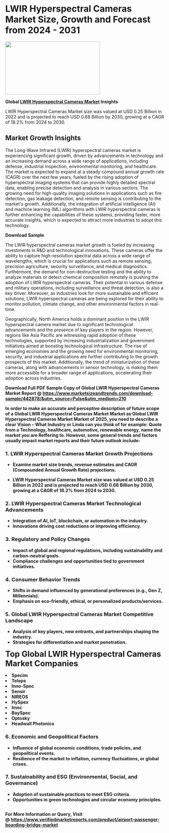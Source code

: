 <H1>LWIR Hyperspectral Cameras Market Size, Growth and Forecast from 2024 - 2031</H1><img class="aligncenter size-medium wp-image-584254" src="https://thirdeyenews.in/wp-content/uploads/2024/09/Global-Market-Research-300x168.jpeg" alt="" width="300" height="168" /><p><strong>Global&nbsp;<a href="https://www.marketsizeandtrends.com/download-sample/442878/&amp;utm_source=Pulse&amp;utm_medium=210">LWIR Hyperspectral Cameras Market</a> Insights</strong></p><p>LWIR Hyperspectral Cameras Market size was valued at USD 0.25 Billion in 2022 and is projected to reach USD 0.68 Billion by 2030, growing at a CAGR of 18.2% from 2024 to 2030.</p><p><h2>Market Growth Insights</h2> <p>The Long-Wave Infrared (LWIR) hyperspectral cameras market is experiencing significant growth, driven by advancements in technology and an increasing demand across a wide range of applications, including defense, industrial inspection, environmental monitoring, and healthcare. The market is expected to expand at a steady compound annual growth rate (CAGR) over the next few years, fueled by the rising adoption of hyperspectral imaging systems that can provide highly detailed spectral data, enabling precise detection and analysis in various sectors. The growing need for high-quality imaging solutions in applications such as fire detection, gas leakage detection, and remote sensing is contributing to the market's growth. Additionally, the integration of artificial intelligence (AI) and machine learning (ML) algorithms with LWIR hyperspectral cameras is further enhancing the capabilities of these systems, providing faster, more accurate insights, which is expected to attract more industries to adopt this technology.</p> <p><strong>Download Sample</strong></p> <p>The LWIR hyperspectral cameras market growth is fueled by increasing investments in R&D and technological innovations. These cameras offer the ability to capture high-resolution spectral data across a wide range of wavelengths, which is crucial for applications such as remote sensing, precision agriculture, security surveillance, and medical diagnostics. Furthermore, the demand for non-destructive testing and the ability to analyze materials or detect chemical composition remotely is pushing the adoption of LWIR hyperspectral cameras. Their potential in various defense and military operations, including surveillance and threat detection, is also a key driver. Moreover, as industries look for more sustainable and efficient solutions, LWIR hyperspectral cameras are being explored for their ability to monitor pollution, climate change, and other environmental factors in real-time.</p> <p>Geographically, North America holds a dominant position in the LWIR hyperspectral camera market due to significant technological advancements and the presence of key players in the region. However, regions like Asia Pacific are witnessing rapid adoption of these technologies, supported by increasing industrialization and government initiatives aimed at boosting technological infrastructure. The rise of emerging economies and the growing need for environmental monitoring, security, and industrial applications are further contributing to the growth prospects of this market. Additionally, the trend of miniaturization of these cameras, along with advancements in sensor technology, is making them more accessible for a broader range of applications, accelerating their adoption across industries.</p> <p><strong></p><p><span class=""><strong>Download Full PDF Sample Copy of Global LWIR Hyperspectral Cameras Market Report</strong> @ <a href="https://www.marketsizeandtrends.com/download-sample/442878/&amp;utm_source=Pulse&amp;utm_medium=210" target="_blank">https://www.marketsizeandtrends.com/download-sample/442878/&amp;utm_source=Pulse&amp;utm_medium=210</a></span></p><p>In order to make an accurate and perceptive description of future scope of a Global&nbsp;LWIR Hyperspectral Cameras Market Market as Global&nbsp;LWIR Hyperspectral Cameras Market Market of 2025, you need to describe a clear Vision &ndash; What Industry or Linda can you think of for example: Quote from a Technology, healthcare, automotive, renewable energy, name the market you are Reffering to. However, some general trends and factors usually impact market reports and their future outlook include:</p><h3>1.&nbsp;<strong>LWIR Hyperspectral Cameras Market Growth Projections</strong></h3><ul><li>Examine market size trends, revenue estimates and CAGR (Compounded Annual Growth Rate) projections.</li><li><p>LWIR Hyperspectral Cameras Market size was valued at USD 0.25 Billion in 2022 and is projected to reach USD 0.68 Billion by 2030, growing at a CAGR of 18.2% from 2024 to 2030.</p></li></ul><h3>2.&nbsp;<strong>LWIR Hyperspectral Cameras Market Technological Advancements</strong></h3><ul><li>Integration of AI, IoT, blockchain, or automation in the industry.</li><li>Innovations driving cost reductions or improving efficiency.</li></ul><h3>3.&nbsp;<strong>Regulatory and Policy Changes</strong></h3><ul><li>Impact of global and regional regulations, including sustainability and carbon-neutral goals.</li><li>Compliance challenges and opportunities tied to government initiatives.</li></ul><h3>4.&nbsp;<strong>Consumer Behavior Trends</strong></h3><ul><li>Shifts in demand influenced by generational preferences (e.g., Gen Z, Millennials).</li><li>Emphasis on eco-friendly, ethical, or personalized products/services.</li></ul><h3>5.&nbsp;<strong>Global LWIR Hyperspectral Cameras Market Competitive Landscape</strong></h3><ul><li>Analysis of key players, new entrants, and partnerships shaping the industry.</li><li>Strategies for differentiation and market penetration.</li></ul><p data-pm-slice="1 1 []"><span style="color: inherit; font-family: inherit; font-size: 25px;">Top Global LWIR Hyperspectral Cameras Market Companies</span></p><div class="" data-test-id=""><p><li>Specim</li><li> Telops</li><li> Inno-Spec</li><li> Sensir</li><li> NIREOS</li><li> HySpex</li><li> Imec</li><li> BaySpec</li><li> Optosky</li><li> Headwall Photonics</li></p></div><h3>6.&nbsp;<strong>Economic and Geopolitical Factors</strong></h3><ul><li>Influence of global economic conditions, trade policies, and geopolitical events.</li><li>Resilience of the market to inflation, currency fluctuations, or global crises.</li></ul><h3>7.&nbsp;<strong>Sustainability and ESG (Environmental, Social, and Governance)</strong></h3><ul><li>Adoption of sustainable practices to meet ESG criteria.</li><li>Opportunities in green technologies and circular economy principles.</li></ul><h2><strong style="font-size: 14px;">For More Information or Query, Visit @&nbsp;</strong><a style="background-color: #ffffff; font-size: 14px;" href="https://www.marketsizeandtrends.com/report/lwir-hyperspectral-cameras-market/" target="_blank">https://www.verifiedmarketreports.com/product/airport-passenger-boarding-bridge-market</a></h2>
